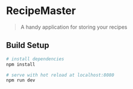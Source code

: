 # RecipeMaster

> A handy application for storing your recipes

## Build Setup

``` bash
# install dependencies
npm install

# serve with hot reload at localhost:8080
npm run dev
```
